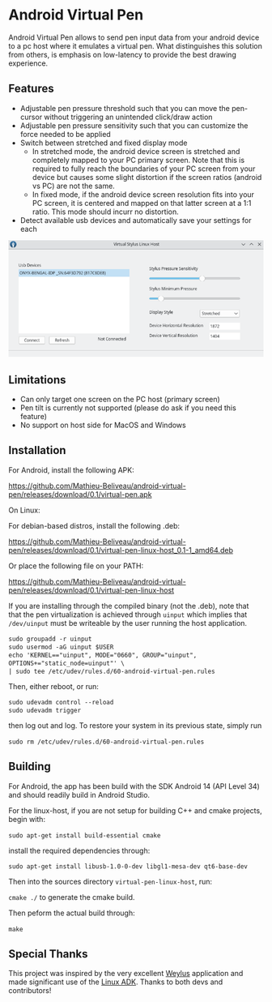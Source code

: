 # Android Virtual Pen

Android Virtual Pen allows to send pen input data from your android device to a pc host where it emulates a virtual pen.
What distinguishes this solution from others, is emphasis on low-latency to provide the best drawing experience.

## Features

- Adjustable pen pressure threshold such that you can move the pen-cursor without triggering an unintended click/draw action
- Adjustable pen pressure sensitivity such that you can customize the force needed to be applied
- Switch between stretched and fixed display mode
  - In stretched mode, the android device screen is stretched and completely mapped to your PC primary screen. Note that this is required to fully reach the boundaries of your PC screen from your device but causes some slight distortion if the screen ratios (android vs PC) are not the same.
  - In fixed mode, if the android device screen resolution fits into your PC screen, it is centered and mapped on that latter screen at a 1:1 ratio. This mode should incurr no distortion.
- Detect available usb devices and automatically save your settings for each

![alt text](https://github.com/Mathieu-Beliveau/android-virtual-pen/blob/main/android-virtual-pen-linux-host.png?raw=true)

## Limitations

- Can only target one screen on the PC host (primary screen)  
- Pen tilt is currently not supported (please do ask if you need this feature)
- No support on host side for MacOS and Windows

## Installation

For Android, install the following APK:

https://github.com/Mathieu-Beliveau/android-virtual-pen/releases/download/0.1/virtual-pen.apk

On Linux:

For debian-based distros, install the following .deb:

https://github.com/Mathieu-Beliveau/android-virtual-pen/releases/download/0.1/virtual-pen-linux-host_0.1-1_amd64.deb

Or place the following file on your PATH:

https://github.com/Mathieu-Beliveau/android-virtual-pen/releases/download/0.1/virtual-pen-linux-host

If you are installing through the compiled binary (not the .deb), note that that the pen virtualization 
is achieved through `uinput` which implies that `/dev/uinput` must be writeable by the user running the host application.

```
sudo groupadd -r uinput
sudo usermod -aG uinput $USER
echo 'KERNEL=="uinput", MODE="0660", GROUP="uinput", OPTIONS+="static_node=uinput"' \
| sudo tee /etc/udev/rules.d/60-android-virtual-pen.rules
```

Then, either reboot, or run:

```
sudo udevadm control --reload
sudo udevadm trigger
```

then log out and log. To restore your system in its previous state, simply run

``sudo rm /etc/udev/rules.d/60-android-virtual-pen.rules``

## Building

For Android, the app has been build with the SDK Android 14 (API Level 34) and should readily build in Android Studio.

For the linux-host, if you are not setup for building C++ and cmake projects, begin with:

``sudo apt-get install build-essential cmake``

install the required dependencies through:

```
sudo apt-get install libusb-1.0-0-dev libgl1-mesa-dev qt6-base-dev
```

Then into the sources directory ``virtual-pen-linux-host``, run:

``cmake ./`` to generate the cmake build.

Then peform the actual build through:

``make``

## Special Thanks

This project was inspired by the very excellent [Weylus](https://github.com/H-M-H/Weylus) application and
made significant use of the [Linux ADK](https://github.com/gibsson/linux-adk). Thanks to both devs and contributors!


